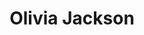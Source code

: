 ---
layout: employee
skillsid: 10
title: 'Olivia Jackson'
permalink: /employees/:title 
location: 'Memphis Tennessee'
position: 'Process Development Lead'
availability: 36
internal: false
categories: 
- employees
phoneNumber: 555-555-5555
email: email@gmail.com
manage: false
---